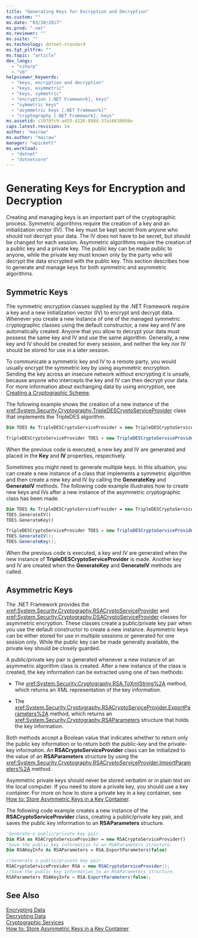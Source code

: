 ```yaml
---
title: "Generating Keys for Encryption and Decryption"
ms.custom: ""
ms.date: "03/30/2017"
ms.prod: ".net"
ms.reviewer: ""
ms.suite: ""
ms.technology: dotnet-standard
ms.tgt_pltfrm: ""
ms.topic: "article"
dev_langs: 
  - "csharp"
  - "vb"
helpviewer_keywords: 
  - "keys, encryption and decryption"
  - "keys, asymmetric"
  - "keys, symmetric"
  - "encryption [.NET Framework], keys"
  - "symmetric keys"
  - "asymmetric keys [.NET Framework]"
  - "cryptography [.NET Framework], keys"
ms.assetid: c197dfc9-a453-4226-898d-37a16638056e
caps.latest.revision: 14
author: "mairaw"
ms.author: "mairaw"
manager: "wpickett"
ms.workload: 
  - "dotnet"
  - "dotnetcore"
---
```

# Generating Keys for Encryption and Decryption
Creating and managing keys is an important part of the cryptographic process. Symmetric algorithms require the creation of a key and an initialization vector (IV). The key must be kept secret from anyone who should not decrypt your data. The IV does not have to be secret, but should be changed for each session. Asymmetric algorithms require the creation of a public key and a private key. The public key can be made public to anyone, while the private key must known only by the party who will decrypt the data encrypted with the public key. This section describes how to generate and manage keys for both symmetric and asymmetric algorithms.  
  
## Symmetric Keys  
 The symmetric encryption classes supplied by the .NET Framework require a key and a new initialization vector (IV) to encrypt and decrypt data. Whenever you create a new instance of one of the managed symmetric cryptographic classes using the default constructor, a new key and IV are automatically created. Anyone that you allow to decrypt your data must possess the same key and IV and use the same algorithm. Generally, a new key and IV should be created for every session, and neither the key nor IV should be stored for use in a later session.  
  
 To communicate a symmetric key and IV to a remote party, you would usually encrypt the symmetric key by using asymmetric encryption. Sending the key across an insecure network without encrypting it is unsafe, because anyone who intercepts the key and IV can then decrypt your data. For more information about exchanging data by using encryption, see [Creating a Cryptographic Scheme](../../../docs/standard/security/creating-a-cryptographic-scheme.md).  
  
 The following example shows the creation of a new instance of the <xref:System.Security.Cryptography.TripleDESCryptoServiceProvider> class that implements the TripleDES algorithm.  
  
```vb  
Dim TDES As TripleDESCryptoServiceProvider = new TripleDESCryptoServiceProvider()  
```  
  
```csharp  
TripleDESCryptoServiceProvider TDES = new TripleDESCryptoServiceProvider();  
```  
  
 When the previous code is executed, a new key and IV are generated and placed in the **Key** and **IV** properties, respectively.  
  
 Sometimes you might need to generate multiple keys. In this situation, you can create a new instance of a class that implements a symmetric algorithm and then create a new key and IV by calling the **GenerateKey** and **GenerateIV** methods. The following code example illustrates how to create new keys and IVs after a new instance of the asymmetric cryptographic class has been made.  
  
```vb  
Dim TDES As TripleDESCryptoServiceProvider = new TripleDESCryptoServiceProvider()  
TDES.GenerateIV()  
TDES.GenerateKey()  
```  
  
```csharp  
TripleDESCryptoServiceProvider TDES = new TripleDESCryptoServiceProvider();  
TDES.GenerateIV();  
TDES.GenerateKey();  
```  
  
 When the previous code is executed, a key and IV are generated when the new instance of **TripleDESCryptoServiceProvider** is made. Another key and IV are created when the **GenerateKey** and **GenerateIV** methods are called.  
  
## Asymmetric Keys  
 The .NET Framework provides the <xref:System.Security.Cryptography.RSACryptoServiceProvider> and <xref:System.Security.Cryptography.DSACryptoServiceProvider> classes for asymmetric encryption. These classes create a public/private key pair when you use the default constructor to create a new instance. Asymmetric keys can be either stored for use in multiple sessions or generated for one session only. While the public key can be made generally available, the private key should be closely guarded.  
  
 A public/private key pair is generated whenever a new instance of an asymmetric algorithm class is created. After a new instance of the class is created, the key information can be extracted using one of two methods:  
  
-   The <xref:System.Security.Cryptography.RSA.ToXmlString%2A> method, which returns an XML representation of the key information.  
  
-   The <xref:System.Security.Cryptography.RSACryptoServiceProvider.ExportParameters%2A> method, which returns an <xref:System.Security.Cryptography.RSAParameters> structure that holds the key information.  
  
 Both methods accept a Boolean value that indicates whether to return only the public key information or to return both the public-key and the private-key information. An **RSACryptoServiceProvider** class can be initialized to the value of an **RSAParameters** structure by using the <xref:System.Security.Cryptography.RSACryptoServiceProvider.ImportParameters%2A> method.  
  
 Asymmetric private keys should never be stored verbatim or in plain text on the local computer. If you need to store a private key, you should use a key container. For more on how to store a private key in a key container, see [How to: Store Asymmetric Keys in a Key Container](../../../docs/standard/security/how-to-store-asymmetric-keys-in-a-key-container.md).  
  
 The following code example creates a new instance of the **RSACryptoServiceProvider** class, creating a public/private key pair, and saves the public key information to an **RSAParameters** structure.  
  
```vb  
'Generate a public/private key pair.  
Dim RSA as RSACryptoServiceProvider = new RSACryptoServiceProvider()  
'Save the public key information to an RSAParameters structure.  
Dim RSAKeyInfo As RSAParameters = RSA.ExportParameters(false)  
```  
  
```csharp  
//Generate a public/private key pair.  
RSACryptoServiceProvider RSA = new RSACryptoServiceProvider();  
//Save the public key information to an RSAParameters structure.  
RSAParameters RSAKeyInfo = RSA.ExportParameters(false);  
```  
  
## See Also  
 [Encrypting Data](../../../docs/standard/security/encrypting-data.md)  
 [Decrypting Data](../../../docs/standard/security/decrypting-data.md)  
 [Cryptographic Services](../../../docs/standard/security/cryptographic-services.md)  
 [How to: Store Asymmetric Keys in a Key Container](../../../docs/standard/security/how-to-store-asymmetric-keys-in-a-key-container.md)
